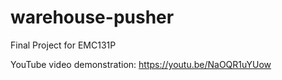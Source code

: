 # warehouse-pusher

Final Project for EMC131P

YouTube video demonstration: https://youtu.be/NaOQR1uYUow
